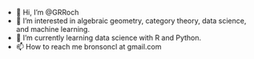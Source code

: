 - 👋 Hi, I’m @GRRoch
- 👀 I’m interested in algebraic geometry, category theory, data science, and machine learning.
- 🌱 I’m currently learning data science with R and Python.
- 📫 How to reach me bronsoncl at gmail.com

<!---
GRRoch/GRRoch is a ✨ special ✨ repository because its `README.md` (this file) appears on your GitHub profile.
You can click the Preview link to take a look at your changes.
--->

